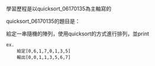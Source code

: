 學習歷程是以quicksort_06170135為主軸寫的



quicksort_06170135的題目是：

給定一串隨機的陣列，使用quicksort的方式進行排列，並print

    ex.
        給定[0,6,1,7,0,1,3,5]
        輸出[0,0,1,1,3,5,6,7]
